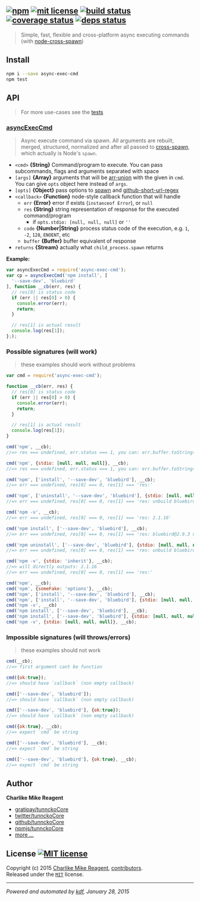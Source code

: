 ## [![npm][npmjs-img]][npmjs-url] [![mit license][license-img]][license-url] [![build status][travis-img]][travis-url] [![coverage status][coveralls-img]][coveralls-url] [![deps status][daviddm-img]][daviddm-url]

> Simple, fast, flexible and cross-platform async executing commands (with [node-cross-spawn][cross-spawn])

## Install
```bash
npm i --save async-exec-cmd
npm test
```


## API
> For more use-cases see the [tests](./test.js)

### [asyncExecCmd](./index.js#L43)
> Async execute command via spawn. All arguments are rebuilt, merged, structured, normalized
and after all passed to [cross-spawn][cross-spawn], which actually is Node's `spawn`.

- `<cmd>` **{String}** Command/program to execute. You can pass subcommands, flags and arguments separated with space  
- `[args]` **{Array}** arguments that will be [arr-union][arr-union] with the given in `cmd`. You can give `opts` object here instead of `args`.  
- `[opts]` **{Object}** pass options to [spawn][cross-spawn] and [github-short-url-regex][github-short-url-regex]  
- `<callback>` **{Function}** node-style callback function that will handle
  + `err` **{Error}** error if exists (`instanceof Error`), or `null`
  + `res` **{String}** string representation of response for the executed command/program
    - if `opts.stdio: [null, null, null]` or `''`
  + `code` **{Number|String}** process status code of the execution, e.g. `1`, `-2`, `128`, `ENOENT`, etc
  + `buffer` **{Buffer}** buffer equivalent of response
- `returns` **{Stream}** actually what `child_process.spawn` returns

**Example:**

```js
var asyncExecCmd = require('async-exec-cmd');
var cp = asyncExecCmd('npm install', [
  '--save-dev', 'bluebird'
], function __cb(err, res) {
  // res[0] is status code
  if (err || res[0] > 0) {
    console.error(err);
    return;
  }

  // res[1] is actual result
  console.log(res[1]);
};);
```

### Possible signatures (will work)
> these examples should work without problems

```js
var cmd = require('async-exec-cmd');

function __cb(err, res) {
  // res[0] is status code
  if (err || res[0] > 0) {
    console.error(err);
    return;
  }

  // res[1] is actual result
  console.log(res[1]);
}

cmd('npm', __cb);
//=> res === undefined, err.status === 1, you can: err.buffer.toString('utf8')

cmd('npm', {stdio: [null, null, null]}, __cb);
//=> res === undefined, err.status === 1, you can: err.buffer.toString('utf8')

cmd('npm', ['install', '--save-dev', 'bluebird'], __cb);
//=> err === undefined, res[0] === 0, res[1] === 'res:'

cmd('npm', ['uninstall', '--save-dev', 'bluebird'], {stdio: [null, null, null]}, __cb);
//=> err === undefined, res[0] === 0, res[1] === 'res: unbuild bluebird@2.9.3'

cmd('npm -v', __cb);
//=> err === undefined, res[0] === 0, res[1] === 'res: 2.1.16'

cmd('npm install', ['--save-dev', 'bluebird'], __cb);
//=> err === undefined, res[0] === 0, res[1] === 'res: bluebird@2.9.3 node_modules/bluebird'

cmd('npm uninstall', ['--save-dev', 'bluebird'], {stdio: [null, null, null]}, __cb);
//=> err === undefined, res[0] === 0, res[1] === 'res: unbuild bluebird@2.9.3'

cmd('npm -v', {stdio: 'inherit'}, __cb);
//=> will directly outputs: 2.1.16
//=> err === undefined, res[0] === 0, res[1] === 'res:'

cmd('npm', __cb);
cmd('npm', {someFake: 'options'}, __cb);
cmd('npm', ['install', '--save-dev', 'bluebird'], __cb);
cmd('npm', ['install', '--save-dev', 'bluebird'], {stdio: [null, null, null]}, __cb);
cmd('npm -v', __cb)
cmd('npm install', ['--save-dev', 'bluebird'], __cb);
cmd('npm install', ['--save-dev', 'bluebird'], {stdio: [null, null, null]}, __cb);
cmd('npm -v', {stdio: [null, null, null]}, __cb);
```

### Impossible signatures (will throws/errors)
> these examples should not work

```js
cmd(__cb);
//=> first argument cant be function

cmd({ok:true});
//=> should have `callback` (non empty callback)

cmd(['--save-dev', 'bluebird']);
//=> should have `callback` (non empty callback)

cmd(['--save-dev', 'bluebird'], {ok:true});
//=> should have `callback` (non empty callback)

cmd({ok:true}, __cb);
//=> expect `cmd` be string

cmd(['--save-dev', 'bluebird'], __cb);
//=> expect `cmd` be string

cmd(['--save-dev', 'bluebird'], {ok:true}, __cb);
//=> expect `cmd` be string
```


## Author
**Charlike Mike Reagent**
+ [gratipay/tunnckoCore][author-gratipay]
+ [twitter/tunnckoCore][author-twitter]
+ [github/tunnckoCore][author-github]
+ [npmjs/tunnckoCore][author-npmjs]
+ [more ...][contrib-more]


## License [![MIT license][license-img]][license-url]
Copyright (c) 2015 [Charlike Mike Reagent][contrib-more], [contributors][contrib-graf].  
Released under the [`MIT`][license-url] license.


[npmjs-url]: http://npm.im/async-exec-cmd
[npmjs-img]: https://img.shields.io/npm/v/async-exec-cmd.svg?style=flat&label=async-exec-cmd

[coveralls-url]: https://coveralls.io/r/tunnckoCore/async-exec-cmd?branch=master
[coveralls-img]: https://img.shields.io/coveralls/tunnckoCore/async-exec-cmd.svg?style=flat

[license-url]: https://github.com/tunnckoCore/async-exec-cmd/blob/master/license.md
[license-img]: https://img.shields.io/badge/license-MIT-blue.svg?style=flat

[travis-url]: https://travis-ci.org/tunnckoCore/async-exec-cmd
[travis-img]: https://img.shields.io/travis/tunnckoCore/async-exec-cmd.svg?style=flat

[daviddm-url]: https://david-dm.org/tunnckoCore/async-exec-cmd
[daviddm-img]: https://img.shields.io/david/tunnckoCore/async-exec-cmd.svg?style=flat

[author-gratipay]: https://gratipay.com/tunnckoCore
[author-twitter]: https://twitter.com/tunnckoCore
[author-github]: https://github.com/tunnckoCore
[author-npmjs]: https://npmjs.org/~tunnckocore

[contrib-more]: http://j.mp/1stW47C
[contrib-graf]: https://github.com/tunnckoCore/async-exec-cmd/graphs/contributors

***

_Powered and automated by [kdf](https://github.com/tunnckoCore), January 28, 2015_

[cross-spawn]: https://github.com/IndigoUnited/node-cross-spawn
[github-short-url-regex]: https://github.com/regexps/github-short-url-regex
[arr-union]: https://github.com/jonschlinkert/arr-union